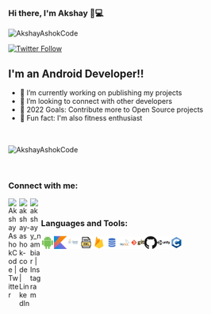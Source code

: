### Hi there, I'm Akshay 👋💻

<p align="left"><img src="https://komarev.com/ghpvc/?username=AkshayAshokCode&label=Profile%20views&color=0e75b6&style=flat"
                     alt="AkshayAshokCode"/></p>
                     
[![Twitter Follow](https://img.shields.io/twitter/follow/AkshayAshokCode?color=1DA1F2&logo=twitter&style=for-the-badge)](https://twitter.com/intent/follow?screen_name=AkshayAshokCode)

## I'm an Android Developer!!

- 🌱 I’m currently working on publishing my projects
- 👯 I’m looking to connect with other developers
- 🥅 2022 Goals: Contribute more to Open Source projects
- 💪 Fun fact: I'm also fitness enthusiast

<br />
<p><img align="center" src="https://github-readme-streak-stats.herokuapp.com/?user=AkshayAshokCode&" alt="AkshayAshokCode"/></p>
<br />

### Connect with me:

[<img align="left" alt="AkshayAshokCode | Twitter" width="22px" src="https://cdn.jsdelivr.net/npm/simple-icons@v3/icons/twitter.svg" />][twitter]
[<img align="left" alt="akshay-ashok-code | LinkedIn" width="22px" src="https://cdn.jsdelivr.net/npm/simple-icons@v3/icons/linkedin.svg" />][linkedin]
[<img align="left" alt="akshayy_nambiar | Instagram" width="22px" src="https://cdn.jsdelivr.net/npm/simple-icons@v3/icons/instagram.svg" />][instagram]

<br />

### Languages and Tools:

[<img align="left" alt="Android" width="26px" src="https://raw.githubusercontent.com/github/explore/80688e429a7d4ef2fca1e82350fe8e3517d3494d/topics/android/android.png" />][ak]
[<img align="left" alt="Kotlin" width="26px" src="https://raw.githubusercontent.com/github/explore/80688e429a7d4ef2fca1e82350fe8e3517d3494d/topics/kotlin/kotlin.png" />][ak]
[<img align="left" alt="Java" width="26px" src="https://raw.githubusercontent.com/github/explore/80688e429a7d4ef2fca1e82350fe8e3517d3494d/topics/java/java.png" />][ak]
[<img align="left" alt="XML" width="26px" src="https://raw.githubusercontent.com/github/explore/05a6f4c574a32b6b2f04c2e589f6c82d9df46a5d/topics/xml/xml.png" />][ak]
[<img align="left" alt="Firebase" width="26px" src="https://raw.githubusercontent.com/github/explore/80688e429a7d4ef2fca1e82350fe8e3517d3494d/topics/firebase/firebase.png" />][ak]
[<img align="left" alt="SQL" width="26px" src="https://raw.githubusercontent.com/github/explore/80688e429a7d4ef2fca1e82350fe8e3517d3494d/topics/sql/sql.png" />][ak]
[<img align="left" alt="MySQL" width="26px" src="https://raw.githubusercontent.com/github/explore/80688e429a7d4ef2fca1e82350fe8e3517d3494d/topics/mysql/mysql.png" />][ak]
[<img align="left" alt="Git" width="26px" src="https://raw.githubusercontent.com/github/explore/80688e429a7d4ef2fca1e82350fe8e3517d3494d/topics/git/git.png" />][ak]
[<img align="left" alt="GitHub" width="26px" src="https://raw.githubusercontent.com/github/explore/78df643247d429f6cc873026c0622819ad797942/topics/github/github.png" />][ak]
[<img align="left" alt="Unity" width="26px" src="https://raw.githubusercontent.com/github/explore/80688e429a7d4ef2fca1e82350fe8e3517d3494d/topics/unity/unity.png" />][ak]
[<img align="left" alt="C" width="26px" src="https://raw.githubusercontent.com/github/explore/f3e22f0dca2be955676bc70d6214b95b13354ee8/topics/c/c.png" />][ak]

[ak]: https://www.google.com/search?q=Languages+and+Tools&rlz=1C1CHBF_enIN875IN875&oq=Languages+and+Tools&aqs=chrome..69i57.238j0j7&sourceid=chrome&ie=UTF-8
[twitter]: https://twitter.com/AkshayAshokCode
[instagram]: https://instagram.com/akshayy_nambiar
[linkedin]: https://linkedin.com/in/akshay-ashok-code
